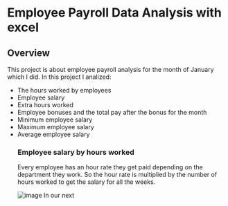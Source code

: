 # Employee Payroll Data Analysis with excel
## Overview
This project is about employee payroll analysis for the month of January which I did. In this project I analized:
- The hours worked by employees
- Employee salary 
- Extra hours worked
- Employee bonuses and the total pay after the bonus for the month
- Minimum employee salary
- Maximum employee salary
- Average employee salary
  ### Employee salary by hours worked
  Every employee has an hour rate they get paid depending on the department they work. So the hour rate is multiplied by the number of hours worked to get the salary for all the weeks.<p>
  ![image](https://github.com/MYZDEE/Payroll-Analysis-1/assets/128803445/3be53bac-d7a6-41a6-9ca4-ae04bab52202)
  In our next
